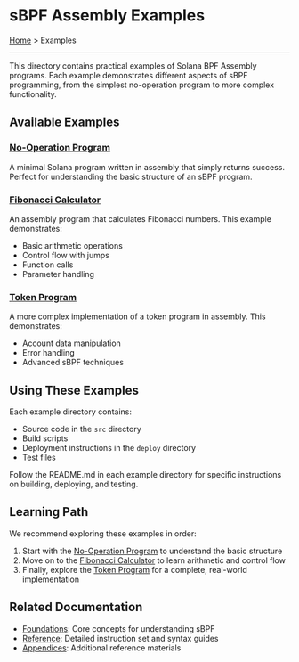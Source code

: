 # sBPF Assembly Examples

[Home](../README.md) > Examples

---

This directory contains practical examples of Solana BPF Assembly programs. Each example demonstrates different aspects of sBPF programming, from the simplest no-operation program to more complex functionality.

## Available Examples

### [No-Operation Program](./sbpf-asm-noop/)
A minimal Solana program written in assembly that simply returns success. Perfect for understanding the basic structure of an sBPF program.

### [Fibonacci Calculator](./solana-fibonacci-asm/)
An assembly program that calculates Fibonacci numbers. This example demonstrates:
- Basic arithmetic operations
- Control flow with jumps
- Function calls
- Parameter handling

### [Token Program](./token.sbpf/)
A more complex implementation of a token program in assembly. This demonstrates:
- Account data manipulation
- Error handling
- Advanced sBPF techniques

## Using These Examples

Each example directory contains:
- Source code in the `src` directory
- Build scripts
- Deployment instructions in the `deploy` directory
- Test files

Follow the README.md in each example directory for specific instructions on building, deploying, and testing.

## Learning Path

We recommend exploring these examples in order:
1. Start with the [No-Operation Program](./sbpf-asm-noop/) to understand the basic structure
2. Move on to the [Fibonacci Calculator](./solana-fibonacci-asm/) to learn arithmetic and control flow
3. Finally, explore the [Token Program](./token.sbpf/) for a complete, real-world implementation

## Related Documentation

- [Foundations](../docs/foundations/): Core concepts for understanding sBPF
- [Reference](../docs/reference/): Detailed instruction set and syntax guides
- [Appendices](../docs/appendices/): Additional reference materials 